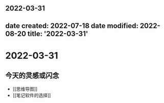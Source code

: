 2022-03-31
---
date created: 2022-07-18
date modified: 2022-08-20
title: '2022-03-31'
---

# 2022-03-31

## 今天的灵感或闪念

- [[思维导图]]
- [[笔记软件的选择]]
